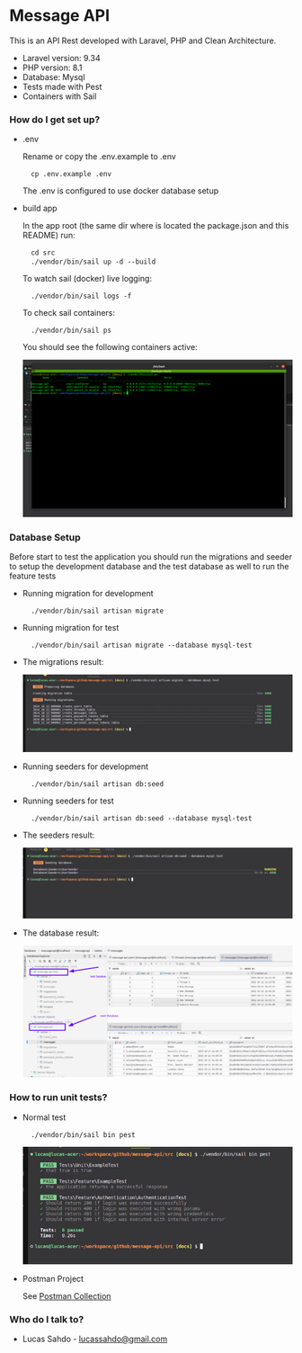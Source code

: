 # Message API #

This is an API Rest developed with Laravel, PHP and Clean Architecture.

* Laravel version: 9.34
* PHP version: 8.1
* Database: Mysql
* Tests made with Pest
* Containers with Sail


### How do I get set up? ###

* .env
  
  Rename or copy the .env.example to .env

        cp .env.example .env

  The .env is configured to use docker database setup

* build app

    In the app root (the same dir where is located the package.json and this README) run:

        cd src
        ./vendor/bin/sail up -d --build

    To watch sail (docker) live logging:

        ./vendor/bin/sail logs -f
    
    To check sail containers:

        ./vendor/bin/sail ps
    
    You should see the following containers active:

    ![alt text](./docs/sailps.png)


### Database Setup ###

Before start to test the application you should run the migrations and seeder to setup the development database and the test database as well to run the feature tests

* Running migration for development 
        
        ./vendor/bin/sail artisan migrate

* Running migration for test

        ./vendor/bin/sail artisan migrate --database mysql-test

* The migrations result:
  
    ![alt text](./docs/migrations.png)

* Running seeders for development 
        
        ./vendor/bin/sail artisan db:seed

* Running seeders for test

        ./vendor/bin/sail artisan db:seed --database mysql-test

* The seeders result:
  
    ![alt text](./docs/seeders.png)

* The database result:
  
    ![alt text](./docs/database.png)

### How to run unit tests? ###

* Normal test  
        
        ./vendor/bin/sail bin pest

    ![alt text](./docs/tests.png)

* Postman Project

    See [Postman Collection](./docs/collection.json)
  
### Who do I talk to? ###

* Lucas Sahdo - lucassahdo@gmail.com